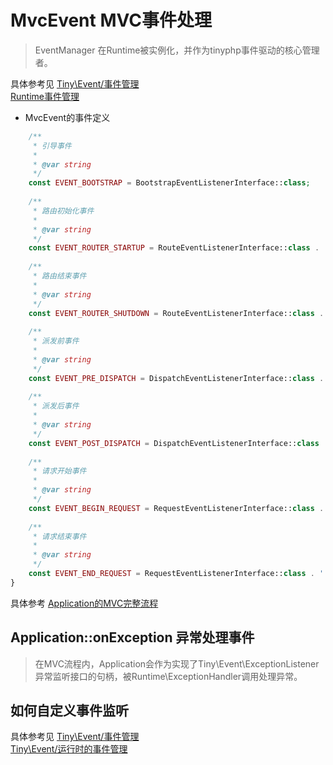 MvcEvent MVC事件处理
====

> EventManager 在Runtime被实例化，并作为tinyphp事件驱动的核心管理者。

具体参考见 [Tiny\Event/事件管理](https://github.com/tinyphporg/tinyphp-docs/docs/lib/event.md)    
[Runtime事件管理](https://github.com/tinyphporg/tinyphp-docs/docs/manual/runtime_event.md)

* MvcEvent的事件定义
```php
    /**
     * 引导事件
     *
     * @var string
     */
    const EVENT_BOOTSTRAP = BootstrapEventListenerInterface::class;
    
    /**
     * 路由初始化事件
     *
     * @var string
     */
    const EVENT_ROUTER_STARTUP = RouteEventListenerInterface::class . '.onRouterStartup';
    
    /**
     * 路由结束事件
     *
     * @var string
     */
    const EVENT_ROUTER_SHUTDOWN = RouteEventListenerInterface::class . '.onRouterShutdown';
    
    /**
     * 派发前事件
     *
     * @var string
     */
    const EVENT_PRE_DISPATCH = DispatchEventListenerInterface::class . '.onPreDispatch';
    
    /**
     * 派发后事件
     *
     * @var string
     */
    const EVENT_POST_DISPATCH = DispatchEventListenerInterface::class . '.onPostDispatch';
    
    /**
     * 请求开始事件
     *
     * @var string
     */
    const EVENT_BEGIN_REQUEST = RequestEventListenerInterface::class . '.onBeginRequest';
    
    /**
     * 请求结束事件
     *
     * @var string
     */
    const EVENT_END_REQUEST = RequestEventListenerInterface::class . '.onEndRequest';
}
```
具体参考 [Application的MVC完整流程](https://github.com/tinyphporg/tinyphp-docs/blob/master/docs/manual/application.md)


Application::onException 异常处理事件
----
> 在MVC流程内，Application会作为实现了Tiny\Event\ExceptionListener异常监听接口的句柄，被Runtime\ExceptionHandler调用处理异常。   


如何自定义事件监听
----

具体参考见 [Tiny\Event/事件管理](https://github.com/tinyphporg/tinyphp-docs/blob/master/docs/lib/event.md)  
[Tiny\Event/运行时的事件管理](https://github.com/tinyphporg/tinyphp-docs/blob/master/docs/manual/runtime_event.md)  
